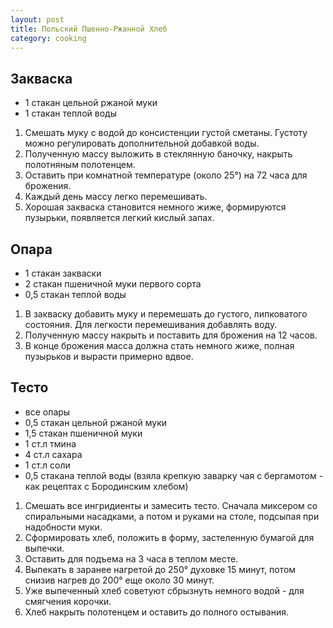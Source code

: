 ```yaml
---
layout: post
title: Польский Пшенно-Ржанной Хлеб
category: cooking
---
```


## Закваска ##

- 1 стакан цельной ржаной муки
- 1 стакан теплой воды

1. Смешать муку с водой до консистенции густой сметаны. Густоту можно регулировать дополнительной добавкой воды.
2. Полученную массу выложить в стеклянную баночку, накрыть полотняным полотенцем.
3. Оставить при комнатной температуре (около 25°) на 72 часа для брожения.
4. Каждый день массу легко перемешивать.
5. Хорошая закваска становится немного жиже, формируются пузырьки, появляется легкий кислый запах.

## Опара ##

- 1 стакан закваски
- 2 стакан пшеничной муки первого сорта
- 0,5 стакан теплой воды

1. В закваску добавить муку и перемешать до густого, липковатого состояния. Для легкости перемешивания добавлять воду.
2. Полученную массу накрыть и поставить для брожения на 12 часов.
3. В конце брожения масса должна стать немного жиже, полная пузырьков и вырасти примерно вдвое. 

## Тесто ##
- все опары
- 0,5 стакан цельной ржаной муки
- 1,5 стакан пшеничной муки
- 1 ст.л тмина
- 4 ст.л сахара
- 1 ст.л соли
- 0,5 стакана теплой воды (взяла крепкую заварку чая с бергамотом - как рецептах с Бородинским хлебом)

1. Смешать все ингридиенты и замесить тесто. Сначала миксером со спиральными насадками, а потом и руками на столе, подсыпая при надобности муки.
2. Сформировать хлеб, положить в форму, застеленную бумагой для выпечки.
3. Оставить для подъема на 3 часа в теплом месте.
4. Выпекать в заранее нагретой до 250° духовке 15 минут, потом снизив нагрев до 200° еще около 30 минут.
5. Уже выпеченный хлеб советуют сбрызнуть немного водой - для смягчения корочки.
6. Хлеб накрыть полотенцем и оставить до полного остывания. 



